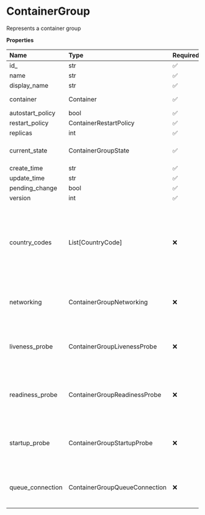 # ContainerGroup

Represents a container group

**Properties**

| Name             | Type                          | Required | Description                                                                                     |
| :--------------- | :---------------------------- | :------- | :---------------------------------------------------------------------------------------------- |
| id\_             | str                           | ✅       |                                                                                                 |
| name             | str                           | ✅       |                                                                                                 |
| display_name     | str                           | ✅       |                                                                                                 |
| container        | Container                     | ✅       | Represents a container                                                                          |
| autostart_policy | bool                          | ✅       |                                                                                                 |
| restart_policy   | ContainerRestartPolicy        | ✅       |                                                                                                 |
| replicas         | int                           | ✅       |                                                                                                 |
| current_state    | ContainerGroupState           | ✅       | Represents a container group state                                                              |
| create_time      | str                           | ✅       |                                                                                                 |
| update_time      | str                           | ✅       |                                                                                                 |
| pending_change   | bool                          | ✅       |                                                                                                 |
| version          | int                           | ✅       |                                                                                                 |
| country_codes    | List[CountryCode]             | ❌       | List of countries nodes must be located in. Remove this field to permit nodes from any country. |
| networking       | ContainerGroupNetworking      | ❌       | Represents container group networking parameters                                                |
| liveness_probe   | ContainerGroupLivenessProbe   | ❌       | Represents the container group liveness probe                                                   |
| readiness_probe  | ContainerGroupReadinessProbe  | ❌       | Represents the container group readiness probe                                                  |
| startup_probe    | ContainerGroupStartupProbe    | ❌       | Represents the container group startup probe                                                    |
| queue_connection | ContainerGroupQueueConnection | ❌       | Represents container group queue connection                                                     |
